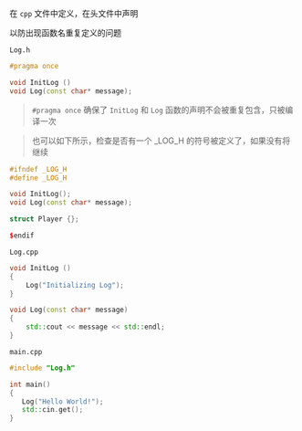 在 `cpp` 文件中定义，在头文件中声明

以防出现函数名重复定义的问题



`Log.h`

```c++
#pragma once

void InitLog ()
void Log(const char* message);
```

> `#pragma once` 确保了 `InitLog` 和 `Log` 函数的声明不会被重复包含，只被编译一次

> 也可以如下所示，检查是否有一个 _LOG_H 的符号被定义了，如果没有将继续

```cpp
#ifndef _LOG_H
#define _LOG_H

void InitLog();
void Log(const char* message);

struct Player {};

$endif
```



`Log.cpp`

```c++
void InitLog ()
{
    Log("Initializing Log");
}

void Log(const char* message)
{
    std::cout << message << std::endl;
}
```



`main.cpp`

```c++
#include "Log.h"

int main()
{
   Log("Hello World!");
   std::cin.get();
}
```

